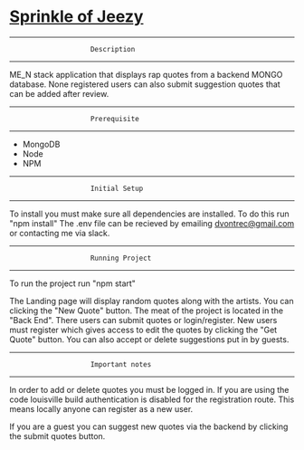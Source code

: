 # [Sprinkle of Jeezy](https://sprinkle-of-jeezy.herokuapp.com/)
******************************************************************
						Description
******************************************************************

ME_N stack application that displays rap quotes from a backend MONGO database. None registered users can also submit suggestion quotes that can be added after review.  

******************************************************************
						Prerequisite
******************************************************************
- MongoDB
- Node 
- NPM

******************************************************************
						Initial Setup
******************************************************************
To install you must make sure all dependencies are installed.  To do this run "npm install"
The .env file can be recieved by emailing dvontrec@gmail.com or contacting me via slack.  

******************************************************************
						Running Project
******************************************************************
To run the project run "npm start"

The Landing page will display random quotes along with the artists.  You can clicking the "New Quote" button.  The meat of the project is located in the "Back End".  There users can submit quotes or login/register.  New users must register which gives access to edit the quotes by clicking the "Get Quote" button. You can also accept or delete suggestions put in by guests.  

 ******************************************************************
						Important notes
******************************************************************
In order to add or delete quotes you must be logged in.  If you are using the code louisville build authentication is disabled for the registration route.  This means locally anyone can register as a new user. 

If you are a guest you can suggest new quotes via the backend by clicking the submit quotes button.  




